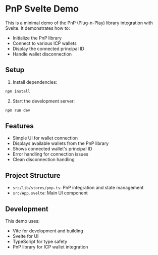 # PnP Svelte Demo

This is a minimal demo of the PnP (Plug-n-Play) library integration with Svelte. It demonstrates how to:
- Initialize the PnP library
- Connect to various ICP wallets
- Display the connected principal ID
- Handle wallet disconnection

## Setup

1. Install dependencies:
```bash
npm install
```

2. Start the development server:
```bash
npm run dev
```

## Features

- Simple UI for wallet connection
- Displays available wallets from the PnP library
- Shows connected wallet's principal ID
- Error handling for connection issues
- Clean disconnection handling

## Project Structure

- `src/lib/stores/pnp.ts`: PnP integration and state management
- `src/App.svelte`: Main UI component

## Development

This demo uses:
- Vite for development and building
- Svelte for UI
- TypeScript for type safety
- PnP library for ICP wallet integration
